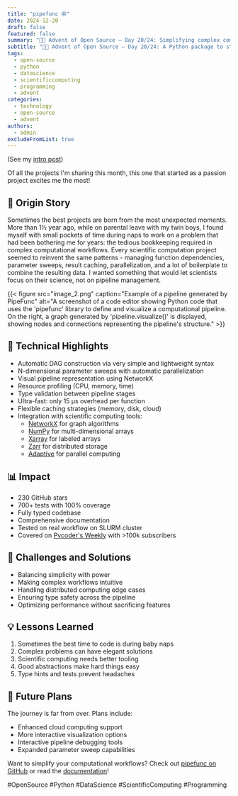 ```yaml
---
title: "pipefunc 🕸️"
date: 2024-12-20
draft: false
featured: false
summary: "🎄🎁 Advent of Open Source – Day 20/24: Simplifying complex computational workflows with automatic DAG construction and parallelization."
subtitle: "🎄🎁 Advent of Open Source – Day 20/24: A Python package to streamline scientific computations with minimal boilerplate."
tags:
  - open-source
  - python
  - datascience
  - scientificcomputing
  - programming
  - advent
categories:
  - technology
  - open-source
  - advent
authors:
  - admin
excludeFromList: true
---
```


(See my [intro post](../))

Of all the projects I'm sharing this month, this one that started as a passion project excites me the most!

## 📖 Origin Story

Sometimes the best projects are born from the most unexpected moments. More than 1½ year ago, while on parental leave with my twin boys, I found myself with small pockets of time during naps to work on a problem that had been bothering me for years: the tedious bookkeeping required in complex computational workflows. Every scientific computation project seemed to reinvent the same patterns - managing function dependencies, parameter sweeps, result caching, parallelization, and a lot of boilerplate to combine the resulting data. I wanted something that would let scientists focus on their science, not on pipeline management.

{{< figure src="image_2.png" caption="Example of a pipeline generated by PipeFunc" alt="A screenshot of a code editor showing Python code that uses the 'pipefunc' library to define and visualize a computational pipeline. On the right, a graph generated by 'pipeline.visualize()' is displayed, showing nodes and connections representing the pipeline's structure." >}}

## 🔧 Technical Highlights

- Automatic DAG construction via very simple and lightweight syntax
- N-dimensional parameter sweeps with automatic parallelization
- Visual pipeline representation using NetworkX
- Resource profiling (CPU, memory, time)
- Type validation between pipeline stages
- Ultra-fast: only 15 µs overhead per function
- Flexible caching strategies (memory, disk, cloud)
- Integration with scientific computing tools:
  - [NetworkX](https://networkx.org/) for graph algorithms
  - [NumPy](https://numpy.org/) for multi-dimensional arrays
  - [Xarray](https://docs.xarray.dev/) for labeled arrays
  - [Zarr](https://zarr.dev/) for distributed storage
  - [Adaptive](https://adaptive.readthedocs.io/) for parallel computing

## 📊 Impact

- 230 GitHub stars
- 700+ tests with 100% coverage
- Fully typed codebase
- Comprehensive documentation
- Tested on real workflow on SLURM cluster
- Covered on [Pycoder's Weekly](https://pycoders.com/issues/650) with >100k subscribers

## 🎯 Challenges and Solutions

- Balancing simplicity with power
- Making complex workflows intuitive
- Handling distributed computing edge cases
- Ensuring type safety across the pipeline
- Optimizing performance without sacrificing features

## 💡 Lessons Learned

1. Sometimes the best time to code is during baby naps
2. Complex problems can have elegant solutions
3. Scientific computing needs better tooling
4. Good abstractions make hard things easy
5. Type hints and tests prevent headaches

## 🔮 Future Plans

The journey is far from over. Plans include:

- Enhanced cloud computing support
- More interactive visualization options
- Interactive pipeline debugging tools
- Expanded parameter sweep capabilities

Want to simplify your computational workflows? Check out [pipefunc on GitHub](https://github.com/pipefunc/pipefunc) or read the [documentation](https://pipefunc.readthedocs.io/)!

#OpenSource #Python #DataScience #ScientificComputing #Programming
